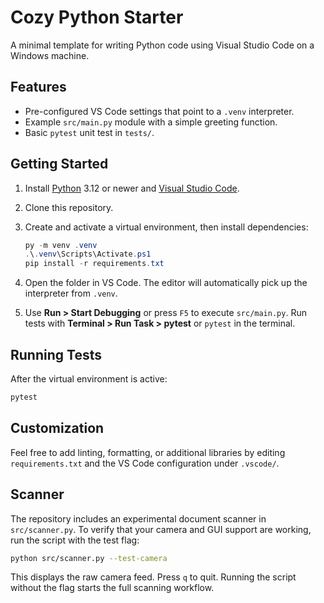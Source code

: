 # Cozy Python Starter

A minimal template for writing Python code using Visual Studio Code on a Windows machine.

## Features
- Pre-configured VS Code settings that point to a `.venv` interpreter.
- Example `src/main.py` module with a simple greeting function.
- Basic `pytest` unit test in `tests/`.

## Getting Started
1. Install [Python](https://www.python.org/downloads/windows/) 3.12 or newer and [Visual Studio Code](https://code.visualstudio.com/Download).
2. Clone this repository.
3. Create and activate a virtual environment, then install dependencies:

   ```powershell
   py -m venv .venv
   .\.venv\Scripts\Activate.ps1
   pip install -r requirements.txt
   ```

4. Open the folder in VS Code. The editor will automatically pick up the interpreter from `.venv`.
5. Use **Run > Start Debugging** or press `F5` to execute `src/main.py`. Run tests with **Terminal > Run Task > pytest** or `pytest` in the terminal.

## Running Tests
After the virtual environment is active:

```powershell
pytest
```

## Customization
Feel free to add linting, formatting, or additional libraries by editing `requirements.txt` and the VS Code configuration under `.vscode/`.

## Scanner

The repository includes an experimental document scanner in `src/scanner.py`.
To verify that your camera and GUI support are working, run the script with the
test flag:

```bash
python src/scanner.py --test-camera
```

This displays the raw camera feed. Press `q` to quit. Running the script
without the flag starts the full scanning workflow.
